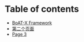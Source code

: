 # Table of contents

* [BoAT-X Framework](README.md)
* [第二个页面](di-er-ge-ye-mian.md)
* [Page 3](page-3.md)
